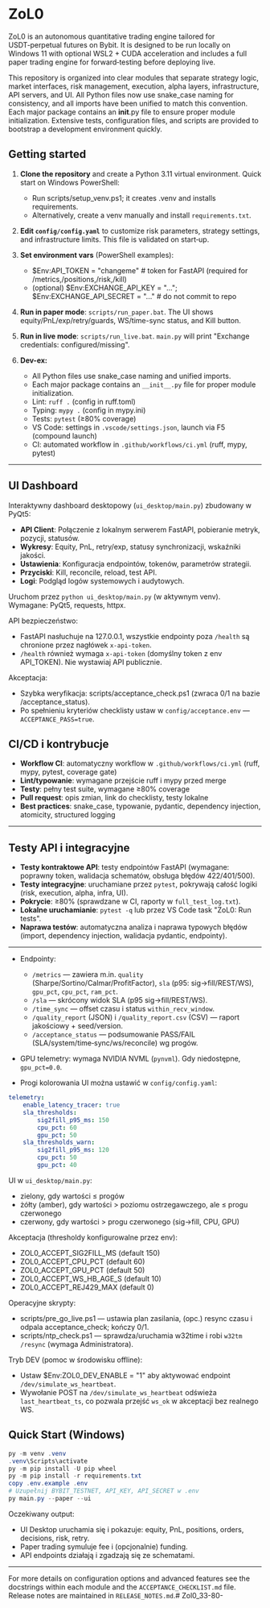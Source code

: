 # ZoL0

ZoL0 is an autonomous quantitative trading engine tailored for USDT‑perpetual futures on Bybit.  It is designed to be run locally on Windows 11 with optional WSL2 + CUDA acceleration and includes a full paper trading engine for forward‑testing before deploying live.

This repository is organized into clear modules that separate strategy logic, market interfaces, risk management, execution, alpha layers, infrastructure, API servers, and UI. All Python files now use snake_case naming for consistency, and all imports have been unified to match this convention. Each major package contains an __init__.py file to ensure proper module initialization. Extensive tests, configuration files, and scripts are provided to bootstrap a development environment quickly.

## Getting started


1. **Clone the repository** and create a Python 3.11 virtual environment. Quick start on Windows PowerShell:
	- Run scripts/setup_venv.ps1; it creates .venv and installs requirements.
	- Alternatively, create a venv manually and install `requirements.txt`.
2. **Edit `config/config.yaml`** to customize risk parameters, strategy settings, and infrastructure limits. This file is validated on start‑up.
3. **Set environment vars** (PowerShell examples):
	- $Env:API_TOKEN = "changeme"  # token for FastAPI (required for /metrics,/positions,/risk,/kill)
	- (optional) $Env:EXCHANGE_API_KEY = "..."; $Env:EXCHANGE_API_SECRET = "..."  # do not commit to repo
4. **Run in paper mode**: `scripts/run_paper.bat`. The UI shows equity/PnL/exp/retry/guards, WS/time-sync status, and Kill button.
5. **Run in live mode**: `scripts/run_live.bat`. `main.py` will print "Exchange credentials: configured/missing".

6. **Dev-ex:**
	- All Python files use snake_case naming and unified imports.
	- Each major package contains an `__init__.py` file for proper module initialization.
	- Lint: `ruff .` (config in ruff.toml)
	- Typing: `mypy .` (config in mypy.ini)
	- Tests: `pytest` (≥80% coverage)
	- VS Code: settings in `.vscode/settings.json`, launch via F5 (compound launch)
	- CI: automated workflow in `.github/workflows/ci.yml` (ruff, mypy, pytest)

---

## UI Dashboard

Interaktywny dashboard desktopowy (`ui_desktop/main.py`) zbudowany w PyQt5:

- **API Client**: Połączenie z lokalnym serwerem FastAPI, pobieranie metryk, pozycji, statusów.
- **Wykresy**: Equity, PnL, retry/exp, statusy synchronizacji, wskaźniki jakości.
- **Ustawienia**: Konfiguracja endpointów, tokenów, parametrów strategii.
- **Przyciski**: Kill, reconcile, reload, test API.
- **Logi**: Podgląd logów systemowych i audytowych.

Uruchom przez `python ui_desktop/main.py` (w aktywnym venv). Wymagane: PyQt5, requests, httpx.

API bezpieczeństwo:
- FastAPI nasłuchuje na 127.0.0.1, wszystkie endpointy poza `/health` są chronione przez nagłówek `x-api-token`.
- `/health` również wymaga `x-api-token` (domyślny token z env API_TOKEN). Nie wystawiaj API publicznie.


Akceptacja:
- Szybka weryfikacja: scripts/acceptance_check.ps1 (zwraca 0/1 na bazie /acceptance_status).
- Po spełnieniu kryteriów checklisty ustaw w `config/acceptance.env` — `ACCEPTANCE_PASS=true`.

## CI/CD i kontrybucje

- **Workflow CI**: automatyczny workflow w `.github/workflows/ci.yml` (ruff, mypy, pytest, coverage gate)
- **Lint/typowanie**: wymagane przejście ruff i mypy przed merge
- **Testy**: pełny test suite, wymagane ≥80% coverage
- **Pull request**: opis zmian, link do checklisty, testy lokalne
- **Best practices**: snake_case, typowanie, pydantic, dependency injection, atomicity, structured logging

---


## Testy API i integracyjne

- **Testy kontraktowe API**: testy endpointów FastAPI (wymagane: poprawny token, walidacja schematów, obsługa błędów 422/401/500).
- **Testy integracyjne**: uruchamiane przez `pytest`, pokrywają całość logiki (risk, execution, alpha, infra, UI).
- **Pokrycie**: ≥80% (sprawdzane w CI, raporty w `full_test_log.txt`).
- **Lokalne uruchamianie**: `pytest -q` lub przez VS Code task "ZoL0: Run tests".
- **Naprawa testów**: automatyczna analiza i naprawa typowych błędów (import, dependency injection, walidacja pydantic, endpointy).

---

- Endpointy:
	- `/metrics` — zawiera m.in. `quality` (Sharpe/Sortino/Calmar/ProfitFactor), `sla` (p95: sig→fill/REST/WS), `gpu_pct`, `cpu_pct`, `ram_pct`.
	- `/sla` — skrócony widok SLA (p95 sig→fill/REST/WS).
	- `/time_sync` — offset czasu i status `within_recv_window`.
	- `/quality_report` (JSON) i `/quality_report.csv` (CSV) — raport jakościowy + seed/version.
	- `/acceptance_status` — podsumowanie PASS/FAIL (SLA/system/time‑sync/ws/reconcile) wg progów.

- GPU telemetry: wymaga NVIDIA NVML (`pynvml`). Gdy niedostępne, `gpu_pct=0.0`.

- Progi kolorowania UI można ustawić w `config/config.yaml`:

```yaml
telemetry:
	enable_latency_tracer: true
	sla_thresholds:
		sig2fill_p95_ms: 150
		cpu_pct: 60
		gpu_pct: 50
	sla_thresholds_warn:
		sig2fill_p95_ms: 120
		cpu_pct: 50
		gpu_pct: 40
```

UI w `ui_desktop/main.py`:
- zielony, gdy wartości ≤ progów
- żółty (amber), gdy wartości > poziomu ostrzegawczego, ale ≤ progu czerwonego
- czerwony, gdy wartości > progu czerwonego (sig→fill, CPU, GPU)

Akceptacja (thresholdy konfigurowalne przez env):
- ZOL0_ACCEPT_SIG2FILL_MS (default 150)
- ZOL0_ACCEPT_CPU_PCT (default 60)
- ZOL0_ACCEPT_GPU_PCT (default 50)
- ZOL0_ACCEPT_WS_HB_AGE_S (default 10)
 - ZOL0_ACCEPT_REJ429_MAX (default 0)

Operacyjne skrypty:
- scripts/pre_go_live.ps1 — ustawia plan zasilania, (opc.) resync czasu i odpala acceptance_check; kończy 0/1.
- scripts/ntp_check.ps1 — sprawdza/uruchamia w32time i robi `w32tm /resync` (wymaga Administratora).

Tryb DEV (pomoc w środowisku offline):
- Ustaw $Env:ZOL0_DEV_ENABLE = "1" aby aktywować endpoint `/dev/simulate_ws_heartbeat`.
- Wywołanie POST na `/dev/simulate_ws_heartbeat` odświeża `last_heartbeat_ts`, co pozwala przejść `ws_ok` w akceptacji bez realnego WS.

## Quick Start (Windows)

```powershell
py -m venv .venv
.venv\Scripts\activate
py -m pip install -U pip wheel
py -m pip install -r requirements.txt
copy .env.example .env
# Uzupełnij BYBIT_TESTNET, API_KEY, API_SECRET w .env
py main.py --paper --ui
```

Oczekiwany output:
- UI Desktop uruchamia się i pokazuje: equity, PnL, positions, orders, decisions, risk, retry.
- Paper trading symuluje fee i (opcjonalnie) funding.
- API endpoints działają i zgadzają się ze schematami.

---
For more details on configuration options and advanced features see the docstrings within each module and the `ACCEPTANCE_CHECKLIST.md` file.  Release notes are maintained in `RELEASE_NOTES.md`.#   Z o l 0 _ 3 3 - 8 0 -  
 